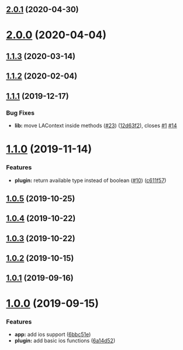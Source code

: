 ## [2.0.1](https://github.com/danielsogl/capacitor-face-id/compare/v2.0.0...v2.0.1) (2020-04-30)



# [2.0.0](https://github.com/danielsogl/capacitor-face-id/compare/v1.1.3...v2.0.0) (2020-04-04)



## [1.1.3](https://github.com/danielsogl/capacitor-face-id/compare/v1.1.2...v1.1.3) (2020-03-14)



## [1.1.2](https://github.com/danielsogl/capacitor-face-id/compare/v1.1.1...v1.1.2) (2020-02-04)



## [1.1.1](https://github.com/danielsogl/capacitor-face-id/compare/v1.1.0...v1.1.1) (2019-12-17)


### Bug Fixes

* **lib:** move LAContext inside methods  ([#23](https://github.com/danielsogl/capacitor-face-id/issues/23)) ([12d63f2](https://github.com/danielsogl/capacitor-face-id/commit/12d63f25dcba643bb3b9e8168bdcc6ebb36019e5)), closes [#1](https://github.com/danielsogl/capacitor-face-id/issues/1) [#14](https://github.com/danielsogl/capacitor-face-id/issues/14)



# [1.1.0](https://github.com/danielsogl/capacitor-face-id/compare/v1.0.5...v1.1.0) (2019-11-14)


### Features

* **plugin:** return available type instead of boolean  ([#10](https://github.com/danielsogl/capacitor-face-id/issues/10)) ([c611f57](https://github.com/danielsogl/capacitor-face-id/commit/c611f57cb3207a1ca1673ecc2b6a6bd85037edc2))



## [1.0.5](https://github.com/danielsogl/capacitor-face-id/compare/v1.0.4...v1.0.5) (2019-10-25)



## [1.0.4](https://github.com/danielsogl/capacitor-face-id/compare/v1.0.3...v1.0.4) (2019-10-22)



## [1.0.3](https://github.com/danielsogl/capacitor-face-id/compare/v1.0.2...v1.0.3) (2019-10-22)



## [1.0.2](https://github.com/danielsogl/capacitor-face-id/compare/v1.0.1...v1.0.2) (2019-10-15)



## [1.0.1](https://github.com/danielsogl/capacitor-face-id/compare/v1.0.0...v1.0.1) (2019-09-16)



# [1.0.0](https://github.com/danielsogl/capacitor-face-id/compare/6a14d52716c97868cb7198c9271f465567ca075d...v1.0.0) (2019-09-15)


### Features

* **app:** add ios support ([6bbc51e](https://github.com/danielsogl/capacitor-face-id/commit/6bbc51ed0f06c7e5754f9f23b657ffc2c931119b))
* **plugin:** add basic ios functions ([6a14d52](https://github.com/danielsogl/capacitor-face-id/commit/6a14d52716c97868cb7198c9271f465567ca075d))



